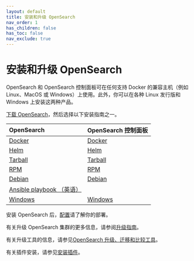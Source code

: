 ```yaml
---
layout: default
title: 安装和升级 OpenSearch
nav_order: 1
has_children: false
has_toc: false
nav_exclude: true
---
```


# 安装和升级 OpenSearch

OpenSearch 和 OpenSearch 控制面板可在任何支持 Docker 的兼容主机（例如 Linux、MacOS 或 Windows）上使用。此外，你可以在各种 Linux 发行版和 Windows 上安装这两种产品。

[下载 OpenSearch](https://opensearch.org/downloads.html)，然后选择以下安装指南之一。

| OpenSearch |OpenSearch 控制面板|
| :--- | :--- |
|[Docker]({{site.url}}{{site.baseurl}}/install-and-configure/install-opensearch/docker/)| [Docker]({{site.url}}{{site.baseurl}}/install-and-configure/install-dashboards/docker/) |
|[Helm]({{site.url}}{{site.baseurl}}/install-and-configure/install-opensearch/helm/)| [Helm]({{site.url}}{{site.baseurl}}/install-and-configure/install-dashboards/helm/) |
|[Tarball]({{site.url}}{{site.baseurl}}/install-and-configure/install-opensearch/tar/)| [Tarball]({{site.url}}{{site.baseurl}}/install-and-configure/install-dashboards/tar/) |
|[RPM]({{site.url}}{{site.baseurl}}/install-and-configure/install-opensearch/rpm/)| [RPM]({{site.url}}{{site.baseurl}}/install-and-configure/install-dashboards/rpm/) |
|[Debian]({{site.url}}{{site.baseurl}}/install-and-configure/install-opensearch/debian/)| [Debian]({{site.url}}{{site.baseurl}}/install-and-configure/install-dashboards/debian/) |
|[Ansible playbook （英语）]({{site.url}}{{site.baseurl}}/install-and-configure/install-opensearch/ansible/)| |
|[Windows]({{site.url}}{{site.baseurl}}/install-and-configure/install-opensearch/windows/)| [Windows]({{site.url}}{{site.baseurl}}/install-and-configure/install-dashboards/windows/) |

安装 OpenSearch 后，[配置]({{site.url}}{{site.baseurl}}/install-and-configure/configuring-opensearch/)请了解你的部署。

有关升级 OpenSearch 集群的更多信息，请参阅[升级指南]({{site.url}}{{site.baseurl}}/install-and-configure/upgrade-opensearch/index/)。

有关升级工具的信息，请参见[OpenSearch 升级、迁移和比较工具]({{site.url}}{{site.baseurl}}/tools/index/#opensearch-upgrade-migration-and-comparison-tools)。

有关插件安装，请参见[安装插件]({{site.url}}{{site.baseurl}}/install-and-configure/plugins/)。